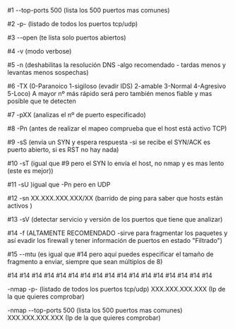 #1 --top-ports 500 (lista los 500 puertos mas comunes)

#2 -p- (listado de todos los puertos tcp/udp)

#3 --open (te lista solo puertos abiertos)

#4 -v (modo verbose)

#5 -n (deshabilitas la resolución DNS -algo recomendado - tardas menos y levantas menos sospechas)

#6 -TX (0-Paranoico 1-sigiloso (evadir IDS) 2-amable 3-Normal 4-Agresivo 5-Loco) A mayor nº más rápido será pero también menos fiable y mas posible que te detecten

#7 -pXX (analizas el nº de puerto especificado)

#8 -Pn (antes de realizar el mapeo comprueba que el host está activo TCP)

#9 -sS (envía un SYN y espera respuesta -si se recibe el SYN/ACK es puerto abierto, si es RST no hay nada)

#10 -sT (igual que #9 pero el SYN lo envía el host, no nmap y es mas lento (este es mejor))

#11 -sU )igual que -Pn pero en UDP

#12 -sn XX.XXX.XXX.XXX/XX (barrido de ping para saber que hosts están activos )

#13 -sV (detectar servicio y versión de los puertos que tiene que analizar)

#14 -f (ALTAMENTE RECOMENDADO -sirve para fragmentar los paquetes y así evadir los firewall y tener información de puertos en estado "Filtrado")

#15 --mtu (es igual que #14 pero aquí puedes especificar el tamaño de fragmento a enviar, siempre que sean múltiplos de 8)

#14
#14
#14
#14
#14
#14
#14
#14
#14
#14
#14
#14
#14
#14
#14
#14
#14



-nmap -p- (listado de todos los puertos tcp/udp) XXX.XXX.XXX.XXX (Ip de la que quieres comprobar)

-nmap --top-ports 500 (lista los 500 puertos mas comunes) XXX.XXX.XXX.XXX (Ip de la que quieres comprobar)

